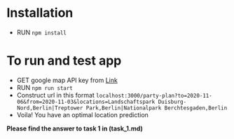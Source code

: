 # Installation

- RUN `npm install`

# To run and test app

- GET google map API key from [Link](https://developers.google.com/maps/documentation/javascript/get-api-key)
- RUN `npm run start`
- Construct url in this format `localhost:3000/party-plan?to=2020-11-06&from=2020-11-03&locations=Landschaftspark Duisburg-Nord,Berlin|Treptower Park,Berlin|Nationalpark Berchtesgaden,Berlin`
- Voila! You have an optimal location prediction


**Please find the answer to task 1 in (task_1.md)**